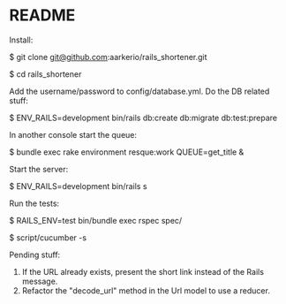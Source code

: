 # README

Install:

$ git clone git@github.com:aarkerio/rails_shortener.git

$ cd rails_shortener

Add the username/password to config/database.yml. Do the DB related stuff:

$ ENV_RAILS=development bin/rails db:create db:migrate db:test:prepare

In another console start the queue:

$ bundle exec rake environment resque:work QUEUE=get_title &

Start the server:

$ ENV_RAILS=development bin/rails s

Run the tests:

$ RAILS_ENV=test bin/bundle exec rspec spec/

$ script/cucumber -s

Pending stuff:

1) If the URL already exists, present the short link instead of the Rails message.
2) Refactor the "decode_url" method in the Url model to use a reducer.

